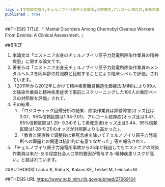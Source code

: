 ```yaml
--- 
tags : [学術論文紹介,チェルノブイリ原子力発電所,抑鬱障害,アルコール依存症,希死念慮] 
published : true
---
```


##THESIS TITLE
『
Mental Disorders Among Chernobyl Cleanup Workers From Estonia: A Clinical Assessment.
』
  
##BRIEF
1. 本論文は「エストニア出身のチェルノブイリ原子力発電所除染作業員の精神疾患」に関する論文です。
1. 著者らは「エストニア出身元チェルノブイリ原子力発電所除染作業員のメンタルヘルスを同年齢の対照群と比較することにより臨床レベルで評価」されています。 
1. 「2011年から2012年にかけて精神疾患簡易構造化面接法(MINI)により99人の除染作業員と精神疾患症状で事前にスクリーニングした100人の集団ベースの対照群を評価」されて、
1. その結果、
	1. 「ロジスティック回帰分析の結果、除染作業員は抑鬱障害(オッズ比は3.07、95%信頼区間は1.34-7.01)、アルコール依存症(オッズ比は3.47、95%信頼区間は1.29- 9.34)そして希死念慮(オッズ比は3.44、95%信頼区間は1.28-9.21)のオッズが対照群よりも高かった」、
	1. 「教育と民族性で調整後は希死念慮を除いてチェルノブイリ原子力発電所への曝露との関連は統計的に有意でなかった」等を報告されて、 
1. 「チェルノブイリ原子力発電所事故から25年が経過してもエストニアの除染作業員は未だ-ある程度社会人口学的要因が寄与する-精神疾患リスクが高い」と結ばれています。 




##AUTHOR(S)
Laidra K, Rahu K, Kalaus KE, Tekkel M, Leinsalu M.

##THESIS URL
[
https://www.ncbi.nlm.nih.gov/pubmed/27669164
](
https://www.ncbi.nlm.nih.gov/pubmed/27669164
)